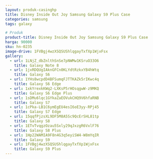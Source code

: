```yaml
---
layout: produk-casinghp
title: Disney Inside Out Joy Samsung Galaxy S9 Plus Case
categories: samsung
tags: galaxy

# Produk
product-title: Disney Inside Out Joy Samsung Galaxy S9 Plus Case
harga: 90000
sku: hn-0235
image-drive: 1FVBgj4wzXSQSUShlqgayTxfXp1WjxFsx
gallery:
  - url: 1LNjZ_dbZnlthSnSe7pNWMw1KSruO33O6
    title: Galaxy Note 8
  - url: 1jxRDQUgIAknGFCn0KLYdtRzkxYB4hWtq
    title: Galaxy S6
  - url: 1YHs8wcpdD4BFSumqFJTTKAZk5rIKwc4q
    title: Galaxy S6 Edge
  - url: 1xkYrexkKWq2-LXKsP5rHOsqgwW-z9MKQ
    title: Galaxy S6 Edge Plus
  - url: 1sDMu6lqc1GYkaZaEOVukCHQ9V6hfaRNB
    title: Galaxy S7
  - url: 1cPka-LB1C6ymEgEU4esI6oE3yy-RPj45
    title: Galaxy S7 Edge
  - url: 15qqfPjzsXL9DF5M8A5Sc9QcErSHL81tp
    title: Galaxy S8
  - url: 1ETvTvqgzOzau5Sxly29qJxzgR6VxlF76
    title: Galaxy S8 Plus
  - url: 1Hp22WAMIA9F8n4G3q5eyiSW4-W8mYqIR
    title: Galaxy S9
  - url: 1FVBgj4wzXSQSUShlqgayTxfXp1WjxFsx
    title: Galaxy S9 Plus
---
```


